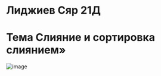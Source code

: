 # Лиджиев Сяр 21Д 
# Тема Слияние и сортировка слиянием»
![image](https://github.com/Syar3005/MergeSort/assets/113889600/51e65bc7-3181-4e2e-a61b-20e4400033c3)

